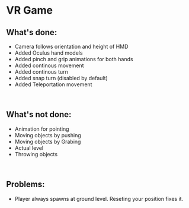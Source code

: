 <h1>VR Game</h1>

<h2>What's done:</h2> 
<ul>
<li> Camera follows orientation and height of HMD </li>
<li> Added Oculus hand models </li>
<li> Added pinch and grip animations for both hands </li>
<li> Added continous movement </li>
<li> Added continous turn </li>
<li> Added snap turn (disabled by default) </li>
<li> Added Teleportation movement </li>
</ul>
</br>

<h2>What's not done:</h2> 
<ul>
<li> Animation for pointing </li>
<li> Moving objects by pushing </li>
<li> Moving objects by Grabing </li>
<li> Actual level </li>
<li> Throwing objects </li>
</ul>
</br>

<h2>Problems:</h2> 
<ul>
<li> Player always spawns at ground level. Reseting your position fixes it. </li>
</ul>
</br>
